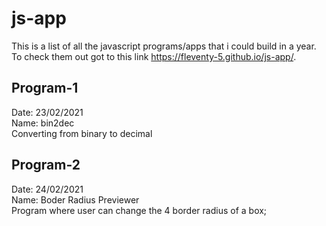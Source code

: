 # js-app
This is a list of all the javascript programs/apps that i could build in a year. To check them out got to this link 
https://fleventy-5.github.io/js-app/. 
## Program-1
Date: 23/02/2021<br>
Name: bin2dec<br>
Converting from binary to decimal

## Program-2
Date: 24/02/2021<br>
Name: Boder Radius Previewer<br>
Program where user can change the 4 border radius of a box;
 
